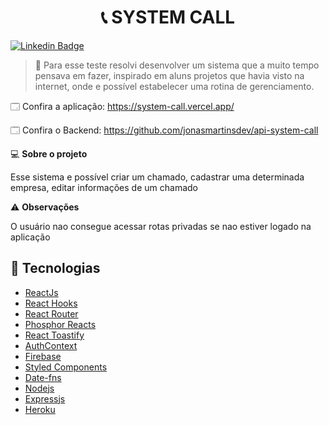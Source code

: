<h1 align="center">📞 SYSTEM CALL </h1>

[![Linkedin Badge](https://img.shields.io/badge/-JonasMartins-blue?style=flat-square&logo=Linkedin&logoColor=white&link=https://https://www.linkedin.com/in/jonas-martins-950a30184/)](https://www.linkedin.com/in/jonas-martins-950a30184/)

> 🔎 Para esse teste resolvi desenvolver um sistema que a muito tempo pensava em fazer, inspirado em aluns projetos que havia visto na internet, onde e possível estabelecer uma rotina de gerenciamento.

🗔 Confira a aplicação: https://system-call.vercel.app/

🗔 Confira o Backend: https://github.com/jonasmartinsdev/api-system-call

💻 **Sobre o projeto**

Esse sistema e possível criar um chamado, cadastrar uma determinada empresa, editar informações de um chamado


⚠️ **Observações**

O usuário nao consegue acessar rotas privadas se nao estiver logado na aplicação


## 🚀 Tecnologias
- [ReactJs](https://pt-br.reactjs.org/docs/getting-started.html)
- [React Hooks](https://pt-br.reactjs.org/docs/hooks-intro.html)
- [React Router](https://v5.reactrouter.com/web/guides/quick-start)
- [Phosphor Reacts](https://phosphoricons.com/)
- [React Toastify](https://fkhadra.github.io/react-toastify/introduction)
- [AuthContext](https://blog.rocketseat.com.br/autenticacao-no-react-native-reactjs-com-context-api-hooks/)
- [Firebase](https://firebase.google.com/docs)
- [Styled Components](https://styled-components.com)
- [Date-fns](https://date-fns.org/docs/Getting-Started)
- [Nodejs](https://nodejs.org/en/)
- [Expressjs](https://expressjs.com/pt-br/)
- [Heroku](https://www.heroku.com/)

